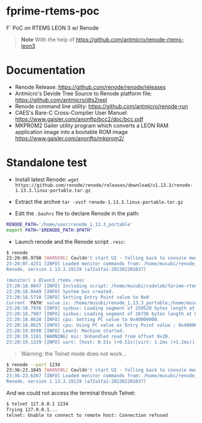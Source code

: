 # fprime-rtems-poc
F´ PoC on RTEMS LEON 3 w/ Renode


> **Note** With the help of https://github.com/antmicro/renode-rtems-leon3

# Documentation

- Renode Release: https://github.com/renode/renode/releases
- Antmicro's Devide Tree Source to Renode platform file: https://github.com/antmicro/dts2repl
- Renode command line utility: https://github.com/antmicro/renode-run
- CAES's Bare-C Cross-Compiler User Manuel: https://www.gaisler.com/anonftp/bcc2/doc/bcc.pdf
- MKPROM2 Gailer utility program which converts a LEON RAM application image into a bootable ROM image https://www.gaisler.com/anonftp/mkprom2/

# Standalone test

- Install latest Renode: `wget https://github.com/renode/renode/releases/download/v1.13.3/renode-1.13.3.linux-portable.tar.gz`

- Extract the archve `tar -xvzf renode-1.13.3.linux-portable.tar.gz`
- Edit the `.bashrc` file to declare Renode in the path:

```sh
RENODE_PATH='/home/user/renode_1.13.3_portable'
export PATH="$RENODE_PATH:$PATH"
```

- Launch renode and the Renode script `.resc`:

```sh
$ renode
23:20:06.9790 [WARNING] Couldn't start UI - falling back to console mode
23:20:07.4251 [INFO] Loaded monitor commands from: /home/musubi/renode_1.13.3_portable/scripts/monitor.py
Renode, version 1.13.3.19119 (a72a1fa1-202302201037)

(monitor) s @leon3_rtems.resc
23:20:18.0047 [INFO] Including script: /home/musubi/codelab/fprime-rtems-poc/swil/leon3_rtems.resc
23:20:18.0449 [INFO] System bus created.
23:20:18.5710 [INFO] Setting Entry Point value to 0x0
Current 'PATH' value is: /home/musubi/renode_1.13.3_portable;/home/musubi/codelab/fprime-rtems-poc/swil;/home/musubi/codelab/fprime-rtems-poc/swil
23:20:18.7936 [INFO] sysbus: Loading segment of 259520 bytes length at 0x40000000.
23:20:18.7987 [INFO] sysbus: Loading segment of 26736 bytes length at 0x4003F5C0.
23:20:18.8620 [INFO] cpu: Setting PC value to 0x40000000.
23:20:18.8625 [INFO] cpu: Using PC value as Entry Point value : 0x40000000
23:20:19.0590 [INFO] Leon3: Machine started.
23:20:19.1161 [WARNING] mic: Unhandled read from offset 0x20.
23:20:19.1339 [INFO] uart: [host: 0.51s (+0.51s)|virt: 1.2ms (+1.2ms)] Hello World
```

> Warning: the Telnet mode does not work...

```sh
$ renode --port 1234
23:36:23.1845 [WARNING] Couldn't start UI - falling back to console mode
23:36:23.6367 [INFO] Loaded monitor commands from: /home/musubi/renode_1.13.3_portable/scripts/monitor.py
Renode, version 1.13.3.19119 (a72a1fa1-202302201037)
```

And we could not access the terminal throuh Telnet:
```sh
$ telnet 127.0.0.1 1234
Trying 127.0.0.1...
telnet: Unable to connect to remote host: Connection refused
```